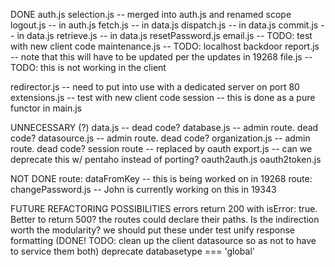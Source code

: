 DONE
auth.js
selection.js -- merged into auth.js and renamed scope
logout.js -- in auth.js
fetch.js -- in data.js
dispatch.js -- in data.js
commit.js -- in data.js
retrieve.js -- in data.js
resetPassword.js
email.js -- TODO: test with new client code
maintenance.js -- TODO: localhost backdoor
report.js -- note that this will have to be updated per the updates in 19268
file.js -- TODO: this is not working in the client

redirector.js -- need to put into use with a dedicated server on port 80
extensions.js -- test with new client code
session -- this is done as a pure functor in main.js

UNNECESSARY (?)
data.js -- dead code?
database.js -- admin route. dead code?
datasource.js -- admin route. dead code?
organization.js -- admin route. dead code?
session route -- replaced by oauth
export.js -- can we deprecate this w/ pentaho instead of porting?
oauth2auth.js
oauth2token.js

NOT DONE
route: dataFromKey -- this is being worked on in 19268
route: changePassword.js -- John is currently working on this in 19343

FUTURE REFACTORING POSSIBILITIES
errors return 200 with isError: true. Better to return 500?
the routes could declare their paths. Is the indirection worth the modularity?
we should put these under test
unify response formatting (DONE! TODO: clean up the client datasource so as not to have to service them both)
deprecate databasetype === 'global'
